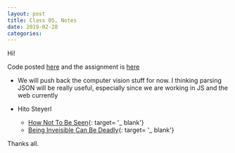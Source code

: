 ```yaml
---
layout: post
title: Class 05, Notes
date: 2019-02-28
categories:
---
```


Hi!

Code posted [here](https://github.com/ajbajb/ARTTECH3135-spring2019) and the assignment is [here](https://ajbajb.github.io/ARTTECH3135-spring2019/assignments/05a.html)

- We will push back the computer vision stuff for now. I thinking parsing JSON will be really useful, especially since we are working in JS and the web currently

- Hito Steyerl
    - [How Not To Be Seen](https://www.artforum.com/video/hito-steyerl-how-not-to-be-seen-a-fucking-didactic-educational-mov-file-2013-51651){: target= '_ blank'}
    - [Being Inveisible Can Be Deadly](https://www.youtube.com/watch?v=kKAKgrZZ_ww){: target= '_ blank'}

Thanks all.
